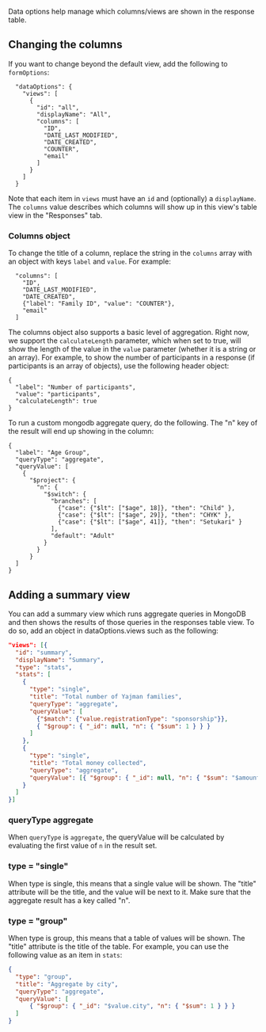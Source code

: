 Data options help manage which columns/views are shown in the response table.

## Changing the columns
If you want to change beyond the default view, add the following to `formOptions`:

```
  "dataOptions": {
    "views": [
      {
        "id": "all",
        "displayName": "All",
        "columns": [
          "ID",
          "DATE_LAST_MODIFIED",
          "DATE_CREATED",
          "COUNTER",
          "email"
        ]
      }
    ]
  }
```

Note that each item in `views` must have an `id` and (optionally) a `displayName`. The `columns` value describes which columns will show up in this view's table view in the "Responses" tab.

### Columns object

To change the title of a column, replace the string in the `columns` array with an object with keys `label` and `value`. For example:

```
  "columns": [
    "ID",
    "DATE_LAST_MODIFIED",
    "DATE_CREATED",
    {"label": "Family ID", "value": "COUNTER"},
    "email"
  ]
```

The columns object also supports a basic level of aggregation. Right now, we support the `calculateLength` parameter, which when set to true, will show the length of the value in the `value` parameter (whether it is a string or an array). For example, to show the number of participants in a response (if participants is an array of objects), use the following header object:

```
{
  "label": "Number of participants",
  "value": "participants",
  "calculateLength": true
}
```

To run a custom mongodb aggregate query, do the following. The "n" key of the result will end up showing in the column:

```
{
  "label": "Age Group",
  "queryType": "aggregate",
  "queryValue": [
    {
      "$project": {
        "n": {
          "$switch": {
            "branches": [
              {"case": {"$lt": ["$age", 18]}, "then": "Child" },
              {"case": {"$lt": ["$age", 29]}, "then": "CHYK" },
              {"case": {"$lt": ["$age", 41]}, "then": "Setukari" }
            ],
            "default": "Adult"
          }
        }
      }
  ]
}
```

## Adding a summary view
You can add a summary view which runs aggregate queries in MongoDB and then shows the results of those queries in the responses table view. To do so, add an object in dataOptions.views such as the following:
```json
"views": [{
  "id": "summary",
  "displayName": "Summary",
  "type": "stats",
  "stats": [
    {
      "type": "single",
      "title": "Total number of Yajman families",
      "queryType": "aggregate",
      "queryValue": [
        {"$match": {"value.registrationType": "sponsorship"}},
        { "$group": { "_id": null, "n": { "$sum": 1 } } }
      ]
    },
    {
      "type": "single",
      "title": "Total money collected",
      "queryType": "aggregate",
      "queryValue": [{ "$group": { "_id": null, "n": { "$sum": "$amount_paid" } } } ]
    }
  ]
}]
```

### queryType aggregate

When `queryType` is `aggregate`, the queryValue will be calculated by evaluating the first value of `n` in the result set.

### type = "single"

When type is single, this means that a single value will be shown. The "title" attribute will be the title, and the value will be next to it. Make sure that the aggregate result has a key called "n".

### type = "group"

When type is group, this means that a table of values will be shown. The "title" attribute is the title of the table. For example, you can use the following value as an item in `stats`:

```json
{
  "type": "group",
  "title": "Aggregate by city",
  "queryType": "aggregate",
  "queryValue": [
      { "$group": { "_id": "$value.city", "n": { "$sum": 1 } } }
  ]
}
```